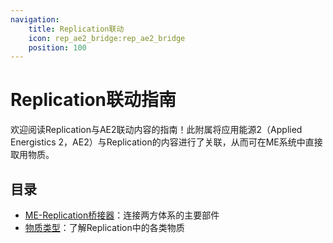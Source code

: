 ```yaml
---
navigation:
    title: Replication联动
    icon: rep_ae2_bridge:rep_ae2_bridge
    position: 100
---
```


# Replication联动指南

欢迎阅读Replication与AE2联动内容的指南！此附属将应用能源2（Applied Energistics 2，AE2）与Replication的内容进行了关联，从而可在ME系统中直接取用物质。

## 目录

* [ME-Replication桥接器](repae2bridge.md)：连接两方体系的主要部件
* [物质类型](matter_types.md)：了解Replication中的各类物质